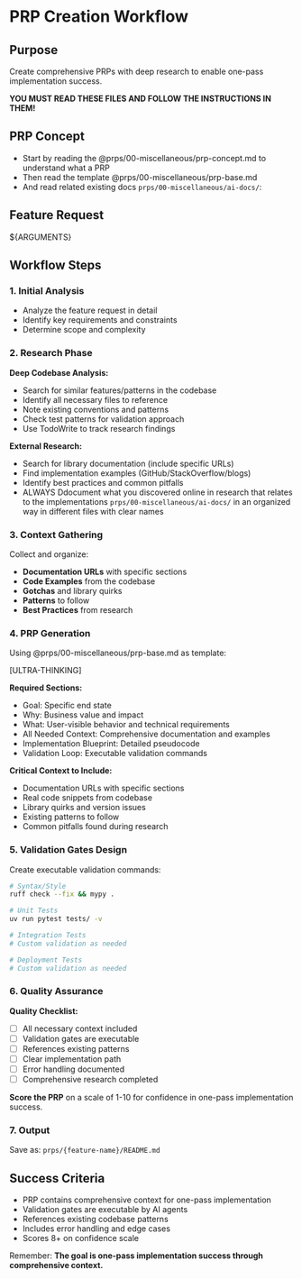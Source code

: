 # PRP Creation Workflow

## Purpose

Create comprehensive PRPs with deep research to enable one-pass implementation success.

**YOU MUST READ THESE FILES AND FOLLOW THE INSTRUCTIONS IN THEM!**

## PRP Concept

- Start by reading the @prps/00-miscellaneous/prp-concept.md to understand what a PRP
- Then read the template @prps/00-miscellaneous/prp-base.md
- And read related existing docs `prps/00-miscellaneous/ai-docs/`:

## Feature Request

${ARGUMENTS}

## Workflow Steps

### 1. Initial Analysis

- Analyze the feature request in detail
- Identify key requirements and constraints
- Determine scope and complexity

### 2. Research Phase

**Deep Codebase Analysis:**

- Search for similar features/patterns in the codebase
- Identify all necessary files to reference
- Note existing conventions and patterns
- Check test patterns for validation approach
- Use TodoWrite to track research findings

**External Research:**

- Search for library documentation (include specific URLs)
- Find implementation examples (GitHub/StackOverflow/blogs)
- Identify best practices and common pitfalls
- ALWAYS Ddocument what you discovered online in research that relates to the implementations `prps/00-miscellaneous/ai-docs/` in an organized way in different files with clear names

### 3. Context Gathering

Collect and organize:

- **Documentation URLs** with specific sections
- **Code Examples** from the codebase
- **Gotchas** and library quirks
- **Patterns** to follow
- **Best Practices** from research

### 4. PRP Generation

Using @prps/00-miscellaneous/prp-base.md as template:

[ULTRA-THINKING]

**Required Sections:**

- Goal: Specific end state
- Why: Business value and impact
- What: User-visible behavior and technical requirements
- All Needed Context: Comprehensive documentation and examples
- Implementation Blueprint: Detailed pseudocode
- Validation Loop: Executable validation commands

**Critical Context to Include:**

- Documentation URLs with specific sections
- Real code snippets from codebase
- Library quirks and version issues
- Existing patterns to follow
- Common pitfalls found during research

### 5. Validation Gates Design

Create executable validation commands:

```bash
# Syntax/Style
ruff check --fix && mypy .

# Unit Tests
uv run pytest tests/ -v

# Integration Tests
# Custom validation as needed

# Deployment Tests
# Custom validation as needed
```

### 6. Quality Assurance

**Quality Checklist:**

- [ ] All necessary context included
- [ ] Validation gates are executable
- [ ] References existing patterns
- [ ] Clear implementation path
- [ ] Error handling documented
- [ ] Comprehensive research completed

**Score the PRP** on a scale of 1-10 for confidence in one-pass implementation success.

### 7. Output

Save as: `prps/{feature-name}/README.md`

## Success Criteria

- PRP contains comprehensive context for one-pass implementation
- Validation gates are executable by AI agents
- References existing codebase patterns
- Includes error handling and edge cases
- Scores 8+ on confidence scale

Remember: **The goal is one-pass implementation success through comprehensive context.**

